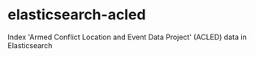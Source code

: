 # elasticsearch-acled
Index 'Armed Conflict Location and Event Data Project' (ACLED) data in Elasticsearch
